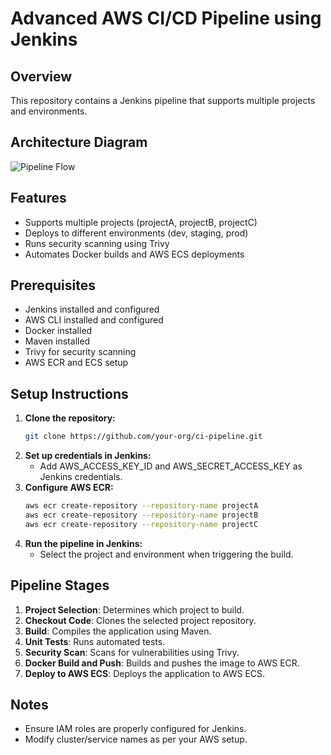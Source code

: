 # Advanced AWS CI/CD Pipeline using Jenkins

## Overview
This repository contains a Jenkins pipeline that supports multiple projects and environments.

## Architecture Diagram

![Pipeline Flow](https://example.com/aws-ci-diagram.png)

## Features
- Supports multiple projects (projectA, projectB, projectC)
- Deploys to different environments (dev, staging, prod)
- Runs security scanning using Trivy
- Automates Docker builds and AWS ECS deployments

## Prerequisites
- Jenkins installed and configured
- AWS CLI installed and configured
- Docker installed
- Maven installed
- Trivy for security scanning
- AWS ECR and ECS setup

## Setup Instructions
1. **Clone the repository:**
   ```sh
   git clone https://github.com/your-org/ci-pipeline.git
   ```
2. **Set up credentials in Jenkins:**
   - Add AWS_ACCESS_KEY_ID and AWS_SECRET_ACCESS_KEY as Jenkins credentials.
3. **Configure AWS ECR:**
   ```sh
   aws ecr create-repository --repository-name projectA
   aws ecr create-repository --repository-name projectB
   aws ecr create-repository --repository-name projectC
   ```
4. **Run the pipeline in Jenkins:**
   - Select the project and environment when triggering the build.

## Pipeline Stages
1. **Project Selection**: Determines which project to build.
2. **Checkout Code**: Clones the selected project repository.
3. **Build**: Compiles the application using Maven.
4. **Unit Tests**: Runs automated tests.
5. **Security Scan**: Scans for vulnerabilities using Trivy.
6. **Docker Build and Push**: Builds and pushes the image to AWS ECR.
7. **Deploy to AWS ECS**: Deploys the application to AWS ECS.

## Notes
- Ensure IAM roles are properly configured for Jenkins.
- Modify cluster/service names as per your AWS setup.
